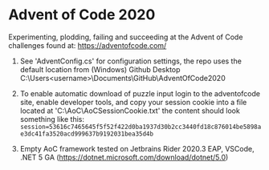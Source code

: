 # Advent of Code 2020

Experimenting, plodding, failing and succeeding at the Advent of Code challenges found at: https://adventofcode.com/

1. See 'AdventConfig.cs' for configuration settings, the repo uses the default location from (Windows) Github Desktop C:\Users\<username>\Documents\GitHub\AdventOfCode2020

2. To enable automatic download of puzzle input login to the adventofcode site, enable developer tools, and copy your session cookie into a file located at 'C:\AoC\AoCSessionCookie.txt' the content should look something like this: ```session=53616c7465645f5f52f422d0ba1937d30b2cc3440fd18c876014be5898ae3dc41fa3520acd999637b9192031bea35d4b```

3. Empty AoC framework tested on Jetbrains Rider 2020.3 EAP, VSCode, .NET 5 GA (https://dotnet.microsoft.com/download/dotnet/5.0)